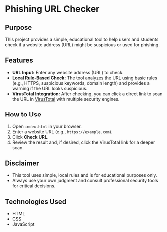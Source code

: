 # Phishing URL Checker

## Purpose
This project provides a simple, educational tool to help users and students check if a website address (URL) might be suspicious or used for phishing.

## Features
- **URL Input:** Enter any website address (URL) to check.
- **Local Rule-Based Check:** The tool analyzes the URL using basic rules (e.g., HTTPS, suspicious keywords, domain length) and provides a warning if the URL looks suspicious.
- **VirusTotal Integration:** After checking, you can click a direct link to scan the URL in [VirusTotal](https://www.virustotal.com/) with multiple security engines.

## How to Use
1. Open `index.html` in your browser.
2. Enter a website URL (e.g., `https://example.com`).
3. Click **Check URL**.
4. Review the result and, if desired, click the VirusTotal link for a deeper scan.

## Disclaimer
- This tool uses simple, local rules and is for educational purposes only.
- Always use your own judgment and consult professional security tools for critical decisions.

## Technologies Used
- HTML
- CSS
- JavaScript
